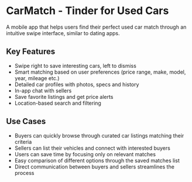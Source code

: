 # CarMatch - Tinder for Used Cars

A mobile app that helps users find their perfect used car match through an intuitive swipe interface, similar to dating apps.

## Key Features
- Swipe right to save interesting cars, left to dismiss
- Smart matching based on user preferences (price range, make, model, year, mileage etc.)
- Detailed car profiles with photos, specs and history
- In-app chat with sellers
- Save favorite listings and get price alerts
- Location-based search and filtering

## Use Cases
- Buyers can quickly browse through curated car listings matching their criteria
- Sellers can list their vehicles and connect with interested buyers
- Users can save time by focusing only on relevant matches
- Easy comparison of different options through the saved matches list
- Direct communication between buyers and sellers streamlines the process
